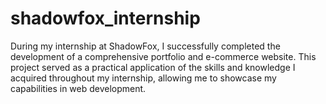 # shadowfox_internship
During my internship at ShadowFox, I successfully completed the development of a comprehensive portfolio and e-commerce website. This project served as a practical application of the skills and knowledge I acquired throughout my internship, allowing me to showcase my capabilities in web development.
